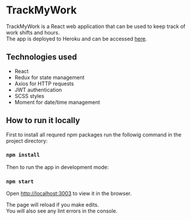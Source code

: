 # TrackMyWork
TrackMyWork is a React web application that can be used to keep track of work shifts and hours. </br>
The app is deployed to Heroku and can be accessed [here](https://tmwapp.herokuapp.com).

## Technologies used

* React
* Redux for state management
* Axios for HTTP requests
* JWT authentication
* SCSS styles
* Moment for date/time management

## How to run it locally

First to install all requred npm packages run the followig command in the project directory:

### `npm install`

Then to run the app in development mode:

### `npm start`

Open [http://localhost:3003](http://localhost:3003) to view it in the browser.

The page will reload if you make edits.<br>
You will also see any lint errors in the console.

